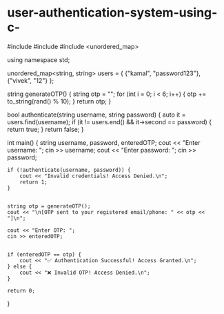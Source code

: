 # user-authentication-system-using-c-
#include <iostream>
#include <string>
#include <unordered_map>

using namespace std;


unordered_map<string, string> users = {
    {"kamal", "password123"},
    {"vivek", "12"}
};


string generateOTP() { 
    string otp = "";
    for (int i = 0; i < 6; i++) {
        otp += to_string(rand() % 10); 
    }
    return otp;
}	


bool authenticate(string username, string password) {
    auto it = users.find(username);
    if (it != users.end() && it->second == password) {
        return true;
    }
    return false;
}

int main() {
    string username, password, enteredOTP;
    cout << "Enter username: ";
    cin >> username;
    cout << "Enter password: ";
    cin >> password;

    if (!authenticate(username, password)) {
        cout << "Invalid credentials! Access Denied.\n";
        return 1;
    }

    
    string otp = generateOTP();
    cout << "\n[OTP sent to your registered email/phone: " << otp << "]\n"; 

    cout << "Enter OTP: ";
    cin >> enteredOTP;


    if (enteredOTP == otp) {
        cout << "✅ Authentication Successful! Access Granted.\n";
    } else {
        cout << "❌ Invalid OTP! Access Denied.\n";
    }

    return 0;
}

